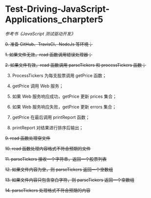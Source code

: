 # Test-Driving-JavaScript-Applications_charpter5

*参考书《JavaScript 测试驱动开发》*

~~0. 准备 GitHub、TravisCI、NodeJs 等环境；~~

~~1. 如果文件无效，read 函数调用错误处理器；~~

~~2. 如果文件有效，read 函数调用 parseTickers 和 processTickers 函数；~~

3. ProcessTickers 为每支股票调用 getPrice 函数；

4. getPrice 调用 Web 服务；

5. 如果 Web 服务响应成功，getPrice 更新 prices 集合；

6. 如果 Web 服务响应失败，getPrice 更新 errors 集合；

7. getPrice 在最后调用 printReport 函数；

8. printReport 对结果进行排序后输出；

~~9. read 函数处理空文件~~

~~10. read 函数处理内容格式不符合预期的文件~~

~~11. parseTickers 接收一个字符串，返回一个股票列表~~

~~12. 如果文件内容为空，则 parseTickers 返回一个空数组~~

~~13. 如果文件内容只包含空白字符，则 parseTickers 返回一个空数组~~

~~14. parseTickers 处理格式不符合预期的内容~~


